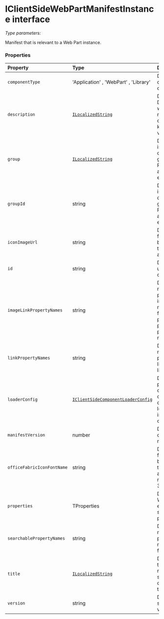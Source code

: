 # IClientSideWebPartManifestInstance <TProperties> interface



_Type parameters: <TProperties>_

Manifest that is relevant to a Web Part instance. 





### Properties

| Property	   | Type	| Description|
|:-------------|:-------|:-----------|
|`componentType`      | 'Application' , 'WebPart' , 'Library' | Definition: Type of client side component |
|`description`      | [`ILocalizedString`](ILocalizedString.md) | Definition: Description of the web part represented as a dictionary of locale keys to description values |
|`group`      | [`ILocalizedString`](ILocalizedString.md) |   Definition: This field is used to help decide the Toolbox group for the Web Part in the authoring  experience |
|`groupId`      | string |   Definition: This field is used to help decide the Toolbox group for the Web Part in the authoring  experience |
|`iconImageUrl`      | string | Definition: The icon for the WebPart,to be displayed in the toolbox,represented an image URL |
|`id`      | string | Definition: A universally unique component id |
|`imageLinkPropertyNames`      | string | Definition: List of names of Web Part properties that are image sources and need to be link fixed up  and potentially preloaded for performance reasons |
|`linkPropertyNames`      | string | Definition: List of names of Web Part properties that are links and need to be link fixed up |
|`loaderConfig`      | [`IClientSideComponentLoaderConfig`](IClientSideComponentLoaderConfig.md) | Definition: This portion of the configuration describes how the component is to be loaded and initialized by a  client |
|`manifestVersion`      | number | Definition: Version of the component manifest schema |
|`officeFabricIconFontName`      | string | Definition: The icon for the Web Part,to be displayed in the toolbox,represented as a character name in the  Office 365 icon font file |
|`properties`      | TProperties | Definition: every Web Part is expected to have some custom properties |
|`searchablePropertyNames`      | string | Definition: List of names of Web Part properties that need to be indexed for search |
|`title`      | [`ILocalizedString`](ILocalizedString.md) | Definition: Title of the web part represented as a single a dictionary of locale keys to title values |
|`version`      | string | Definition: Client side component version |





